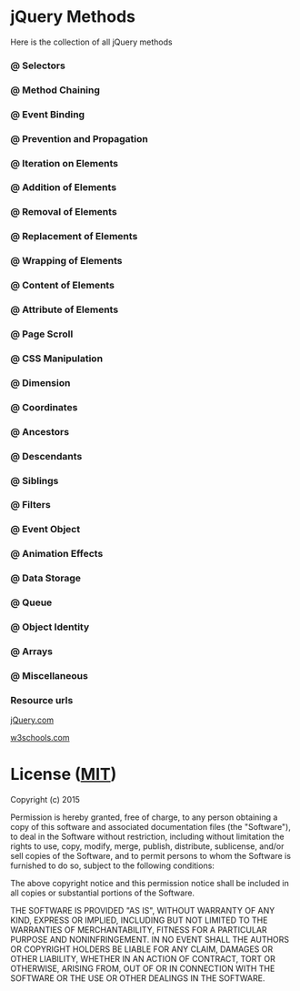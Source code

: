 # jQuery Methods


Here is the collection of all jQuery methods


### @ Selectors



### @ Method Chaining



### @ Event Binding



### @ Prevention and Propagation



### @ Iteration on Elements



### @ Addition of Elements



### @ Removal of Elements



### @ Replacement of Elements



### @ Wrapping of Elements



### @ Content of Elements



### @ Attribute of Elements



### @ Page Scroll



### @ CSS Manipulation



### @ Dimension



### @ Coordinates



### @ Ancestors



### @ Descendants



### @ Siblings



### @ Filters



### @ Event Object



### @ Animation Effects



### @ Data Storage



### @ Queue



### @ Object Identity



### @ Arrays



### @ Miscellaneous



### Resource urls

[jQuery.com](http://api.jquery.com/)

[w3schools.com](http://www.w3schools.com/jquery/)


# License ([MIT](https://opensource.org/licenses/MIT))

Copyright (c) 2015

Permission is hereby granted, free of charge, to any person obtaining a copy of this software and associated documentation files (the "Software"), to deal in the Software without restriction, including without limitation the rights to use, copy, modify, merge, publish, distribute, sublicense, and/or sell copies of the Software, and to permit persons to whom the Software is furnished to do so, subject to the following conditions:

The above copyright notice and this permission notice shall be included in all copies or substantial portions of the Software.

THE SOFTWARE IS PROVIDED "AS IS", WITHOUT WARRANTY OF ANY KIND, EXPRESS OR IMPLIED, INCLUDING BUT NOT LIMITED TO THE WARRANTIES OF MERCHANTABILITY, FITNESS FOR A PARTICULAR PURPOSE AND NONINFRINGEMENT. IN NO EVENT SHALL THE AUTHORS OR COPYRIGHT HOLDERS BE LIABLE FOR ANY CLAIM, DAMAGES OR OTHER LIABILITY, WHETHER IN AN ACTION OF CONTRACT, TORT OR OTHERWISE, ARISING FROM, OUT OF OR IN CONNECTION WITH THE SOFTWARE OR THE USE OR OTHER DEALINGS IN THE SOFTWARE.

